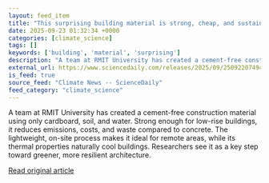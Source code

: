 ```yaml
---
layout: feed_item
title: "This surprising building material is strong, cheap, and sustainable"
date: 2025-09-23 01:32:34 +0000
categories: [climate_science]
tags: []
keywords: ['building', 'material', 'surprising']
description: "A team at RMIT University has created a cement-free construction material using only cardboard, soil, and water"
external_url: https://www.sciencedaily.com/releases/2025/09/250922074949.htm
is_feed: true
source_feed: "Climate News -- ScienceDaily"
feed_category: "climate_science"
---
```


A team at RMIT University has created a cement-free construction material using only cardboard, soil, and water. Strong enough for low-rise buildings, it reduces emissions, costs, and waste compared to concrete. The lightweight, on-site process makes it ideal for remote areas, while its thermal properties naturally cool buildings. Researchers see it as a key step toward greener, more resilient architecture.

[Read original article](https://www.sciencedaily.com/releases/2025/09/250922074949.htm)
